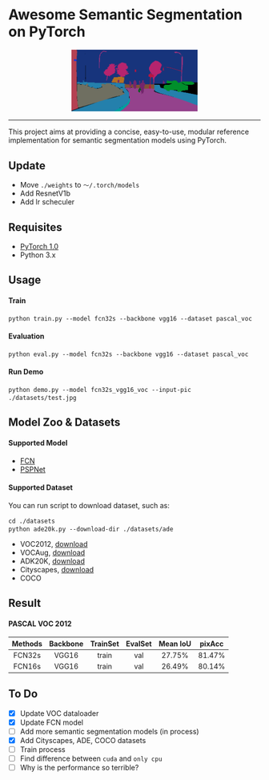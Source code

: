 # Awesome Semantic Segmentation on PyTorch

<p align="center"><img width="50%" src="datasets/ADE_demo_img.png" /></p>

--------------------------------------------------------------------------------
This project aims at providing a concise, easy-to-use, modular reference implementation for semantic segmentation models using PyTorch.

## Update
- Move ```./weights``` to ```～/.torch/models```
- Add ResnetV1b
- Add lr scheculer

## Requisites
- [PyTorch 1.0](https://pytorch.org/get-started/locally/)
- Python 3.x

## Usage
#### Train
```
python train.py --model fcn32s --backbone vgg16 --dataset pascal_voc
```
#### Evaluation
```
python eval.py --model fcn32s --backbone vgg16 --dataset pascal_voc
```
#### Run Demo
```
python demo.py --model fcn32s_vgg16_voc --input-pic ./datasets/test.jpg
```
## Model Zoo & Datasets
#### Supported Model
- [FCN](https://arxiv.org/abs/1411.4038)
- [PSPNet](https://arxiv.org/pdf/1612.01105.pdf)

#### Supported Dataset
You can run script to download dataset, such as:
```
cd ./datasets
python ade20k.py --download-dir ./datasets/ade
```
- VOC2012, [download](http://host.robots.ox.ac.uk/pascal/VOC/voc2012/VOCtrainval_11-May-2012.tar)
- VOCAug, [download](http://www.eecs.berkeley.edu/Research/Projects/CS/vision/grouping/semantic_contours/benchmark.tgz)
- ADK20K, [download](http://groups.csail.mit.edu/vision/datasets/ADE20K/)
- Cityscapes, [download](https://www.cityscapes-dataset.com/downloads/)
- COCO

## Result
#### PASCAL VOC 2012
|Methods|Backbone|TrainSet|EvalSet|Mean IoU|pixAcc|
|:-:|:-:|:-:|:-:|:-:|:-:|
|FCN32s|VGG16|train|val|27.75%|81.47%|
|FCN16s|VGG16|train|val|26.49%|80.14%|

## To Do
- [x] Update VOC dataloader
- [x] Update FCN model
- [ ] Add more semantic segmentation models (in process)
- [x] Add Cityscapes, ADE, COCO datasets
- [ ] Train process
- [ ] Find difference between ```cuda``` and ```only cpu```
- [ ] Why is the performance so terrible?
